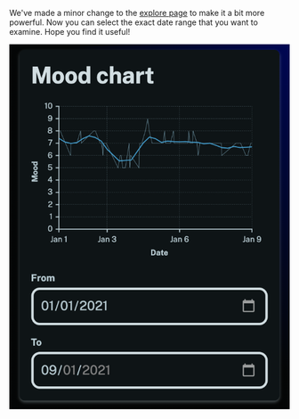 We've made a minor change to the [explore page](/stats/explore) to make it a bit more powerful. Now you can select the exact date range that you want to examine. Hope you find it useful!

![Screenshot demonstrating the calendar view](./screenshot.png "Screenshot demonstrating the calendar view")
